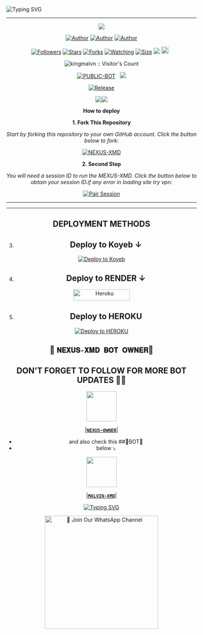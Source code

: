 ![Typing SVG](https://readme-typing-svg.demolab.com?font=Ribeye&size=50&pause=1000&color=3F00FF&center=true&width=900&height=100&lines=𝐍𝐄𝐗𝐔𝐒%20-𝐗𝐌𝐃;%20𝗠𝗨𝗟𝗧𝗜-𝗗𝗘𝗩𝗜𝗖𝗘%20𝗪𝗛𝗔𝗧𝗦𝗔𝗣𝗣%20𝗕𝗢𝗧;%20𝗗𝗘𝗩𝗘𝗟𝗢𝗣𝗘𝗗%20𝗕𝗬%20𝐌𝐀𝐋𝐕𝐈𝐍%20𝐊𝐈𝐍𝐆..💖)
<p align="center">

</p>


<div align="center">
</p

<hr>
<hr>
<p align="center">
<a href="https://github.com/kingmalvn/NEXUS-XMD">
    <img src="https://files.catbox.moe/ktd1l4.jpg">
  </a>


<br>

   </p>
<p align="center">
<a href="https://github.com/kingmalvn"><img title="Author" src="https://img.shields.io/badge/Malvin King-black?style=for-the-badge&logo=Github"></a> <a href="https://youtube.com/@malvintech2"><img title="Author" src="https://img.shields.io/badge/YT CHANNEL-darkred?style=for-the-badge&logo=youtube"></a> <a href="https://wa.me/263714757857"><img title="Author" src="https://img.shields.io/badge/Contact Me-black?style=for-the-badge&logo=whatsapp"></a>
<p/> 

 <p align="center">
<a href="https://github.com/kingmalvn/followers"><img title="Followers" src="https://img.shields.io/github/followers/kingmalvn?color=red&style=flat-square"></a>
<a href="https://github.com/kingmalvn/NEXUS-XMD/stargazers/"><img title="Stars" src="https://img.shields.io/github/stars/kingmalvn/NEXUS-XMD?color=blue&style=flat-square"></a>
<a href="https://github.com/kingmalvn/NEXUS-XMD/network/members"><img title="Forks" src="https://img.shields.io/github/forks/kingmalvn/NEXUS-XMD?color=blue&style=flat-square"></a>
<a href="https://github.com/kingmalvn/NEXUS-XMD/watchers"><img title="Watching" src="https://img.shields.io/github/watchers/kingmalvn/NEXUS-XMD?label=Watchers&color=blue&style=flat-square"></a>
<a href="https://github.com/kingmalvn/NEXUS-XMD/"><img title="Size" src="https://img.shields.io/github/repo-size/kingmalvn/NEXUS-XMD?style=flat-square&color=green"></a>
<a href="https://hits.seeyoufarm.com"><img src="https://hits.seeyoufarm.com/api/count/incr/badge.svg?url=https%3A%2F%2Fgithub.com%2Fkingmalvn%2FNEXUS-XMD&count_bg=%2379C83D&title_bg=%23555555&icon=probot.svg&icon_color=%2300FF6D&title=hits&edge_flat=false"/></a>
<a href="https://github.com/kingmalvn/NEXUS-XMD/graphs/commit-activity"><img height="20" src="https://img.shields.io/badge/Maintained%3F-yes-green.svg"></a>&nbsp;&nbsp;</a>
<p align="center"><img src="https://profile-counter.glitch.me/{NEXUS-XMD}/count.svg" alt="kingmalvn :: Visitor's Count" old_src="https://profile-counter.glitch.me/{kingmalvn}/count.svg" /></p>
<p align="center">
<a href="https://github.com/kingmalvn/NEXUS-XMD"><img title="PUBLIC-BOT" src="https://img.shields.io/static/v1?label=Language&message=English&style=flat-square&color=darkpink"></a> &nbsp;
  <img src="https://komarev.com/ghpvc/?username=NEXUS-XMD&label=VIEWS&style=flat-square&color=blue" />
</a>
<p align="center">
  <a href="https://github.com/kingmalvn/NEXUS-XMD"><img title="Release" src="https://img.shields.io/badge/Release-beta%20v3.0-darkcyan.svg?style=for-the-badge&logo=appveyor" /></a>

<p align='center'>
    </p>
<a><img src='https://i.imgur.com/LyHic3i.gif'/></a><a><img src='https://i.imgur.com/LyHic3i.gif'/></a>



**How to deploy**

**1. Fork This Repository**

*_Start by forking this repository to your own GitHub account. Click the button below to fork:_*

  <a href="https://github.com/kingmalvn/NEXUS-XMD/fork"><img title="NEXUS-XMD" src="https://img.shields.io/badge/FORK-NEXUS-XMDh?color=darkblue&style=for-the-badge&logo=stackshare"></a>
   
**2. Second Step** 

*_You will need a session ID to run the MEXUS-XMD. Click the button below to obtain your session ID.if any error in loading site try vpn:_*

  <a
href="https://github.com/kingmalvn/NEXUS-XMD/fork"><img title="Pair Session" src="https://img.shields.io/badge/GET-PAIRING-CODEh?color=darkblue&style=for-the-badge&logo=replit"></a>


<hr>
<hr>

## DEPLOYMENT METHODS
3. ## Deploy to Koyeb ↓

[![Deploy to Koyeb](https://www.koyeb.com/static/images/deploy/button.svg)](https://app.koyeb.com/deploy?name=nexus-xmd&type=git&repository=kingmalvn%2FNEXUS-XMD&branch=main&builder=dockerfile&env%5BAUTO_STATUS_REPLY%5D=true&env%5BSESSION_ID%5D=&env%5BAUTO_STATUS_SEEN%5D=true&env%5BAUTO_REACT%5D=true&ports=8000%3Bhttp%3B%2F)

4. ## Deploy to RENDER ↓

<p align="centre">
<a href='https://dashboard.render.com/web/new' target="_blank"><img alt='Heroku' src='https://img.shields.io/badge/-Render deploy-black?style=for-the-badge&logo=render&logoColor=white'/< width=150 height=30/p></a>

5. ## Deploy to HEROKU

[![Deploy to HEROKU](https://www.herokucdn.com/deploy/button.svg)](https://dashboard.heroku.com/new?template=https://github.com/kingmalvn/NEXUS-XMD)


## 👑 `𝐍𝐄𝐗𝐔𝐒-𝐗𝐌𝐃 𝐁𝐎𝐓 𝐎𝐖𝐍𝐄𝐑`👨 


## DON'T FORGET TO FOLLOW FOR MORE BOT UPDATES 🎉🎉

   <a href="https://github.com/kingmalvn/"><img src="https://files.catbox.moe/ktd1l4.jpg" width=80 height=80></a>   

|**[`NEXUS-OWNER`](https://github.com/kingmalvn)**|


- and also check this ##🚀BOT🎉
- below ⤵️
  
<a href="https://github.com/kingmalvn/MALVIN-XMD"><img src="https://files.catbox.moe/ktd1l4.jpg" width=80 height=80></a>   

|**[`MALVIN-XMD`](https://github.com/kingmalvn/MALVIN-XMD)**|
 <br>
 </p>
    <p align="center">
<a href="https://git.io/typing-svg"><img src="https://readme-typing-svg.demolab.com?font=EB+Garamond&weight=800&size=28&duration=4000&pause=1000&random=false&width=435&lines=THANK+U+ALL+FOR+USING;MY+BOT+NEXUS-XMD" alt="Typing SVG" /></a>

<a href="https://whatsapp.com/channel/0029Vac8SosLY6d7CAFndv3Z"><img src="https://img.shields.io/badge/%E2%9D%A4%EF%B8%8F%E2%80%8D%20Join%20Our%20WhatsApp%20Channel%F0%9F%91%A8%E2%80%8D%F0%9F%92%BB-darkgreen" alt="📎 Join Our WhatsApp Channel" width="300"></a>

